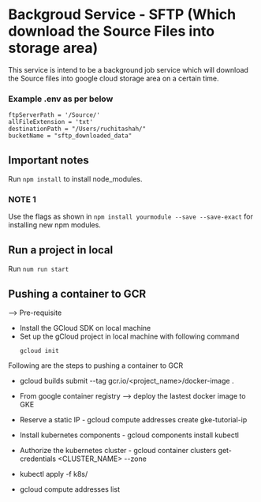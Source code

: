 # Backgroud Service - SFTP (Which download the Source Files into storage area)

This service is intend to be a background job service which will download the Source files into google cloud storage area on a certain time.

### Example .env as per below

```
ftpServerPath = '/Source/'
allFileExtension = 'txt'
destinationPath = "/Users/ruchitashah/"
bucketName = "sftp_downloaded_data"
```

## Important notes

Run `npm install` to install node_modules.

### NOTE 1

Use the flags as shown in `npm install yourmodule --save --save-exact` for installing new npm modules.

## Run a project in local

Run `num run start`

## Pushing a container to GCR

--> Pre-requisite
- Install the GCloud SDK on local machine
- Set up the gCloud project in local machine with following command
  ```
  gcloud init
  ```

Following are the steps to pushing a container to GCR

- gcloud builds submit --tag gcr.io/<project_name>/docker-image .

- From google container registry –> deploy the lastest docker image to GKE

- Reserve a static IP - gcloud compute addresses create gke-tutorial-ip

- Install kubernetes components - gcloud components install kubectl

- Authorize the kubernetes cluster - gcloud container clusters get-credentials <CLUSTER_NAME> --zone <ZONE>

- kubectl apply -f k8s/

- gcloud compute addresses list
